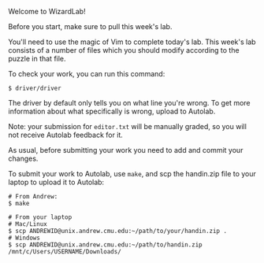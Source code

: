 Welcome to WizardLab!

Before you start, make sure to pull this week's lab.

You'll need to use the magic of Vim to complete today's lab. This week's lab
consists of a number of files which you should modify according to the puzzle
in that file.

To check your work, you can run this command:

    $ driver/driver

The driver by default only tells you on what line you're wrong. To get more
information about what specifically is wrong, upload to Autolab.

Note: your submission for `editor.txt` will be manually graded, so you will not 
receive Autolab feedback for it.

As usual, before submitting your work you need to add and commit your changes.

To submit your work to Autolab, use `make`, and scp the handin.zip file to your
laptop to upload it to Autolab:

    # From Andrew:
    $ make

    # From your laptop
    # Mac/Linux
    $ scp ANDREWID@unix.andrew.cmu.edu:~/path/to/your/handin.zip .
    # Windows 
    $ scp ANDREWID@unix.andrew.cmu.edu:~/path/to/handin.zip /mnt/c/Users/USERNAME/Downloads/
